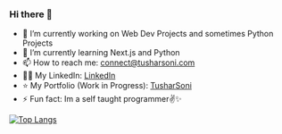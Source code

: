 ### Hi there 👋

- 🔭 I’m currently working on Web Dev Projects and sometimes Python Projects
- 🌱 I’m currently learning Next.js and Python
- 📫 How to reach me: connect@tusharsoni.com
- 🧑‍💼 My LinkedIn: [LinkedIn](https://linkedin.com/in/tushar-verma-developer)
- ⭐ My Portfolio (Work in Progress): [TusharSoni](https://tusharsoni.com/)
- ⚡ Fun fact: Im a self taught programmer✌️✨

[![Top Langs](https://github-readme-stats.vercel.app/api/top-langs/?username=tusharsoni014&layout=compact&langs_count=10&card_width=100%)](https://github.com/anuraghazra/github-readme-stats)

